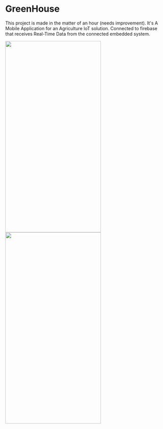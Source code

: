 # GreenHouse
This project is made in the matter of an hour (needs improvement).  It's A Mobile Application for an Agriculture IoT solution.
Connected to firebase that receives Real-Time Data from the connected embedded system.

<div>
<img src="https://user-images.githubusercontent.com/109704023/214418148-ba8ef338-5f5d-4327-9186-bf0ea33fe89a.jpg" height="600" width="300">
<img src="https://user-images.githubusercontent.com/109704023/214418123-955ce82e-1de9-4005-b2d3-08451c70c1c8.jpg" height="600" width="300">
</div>
